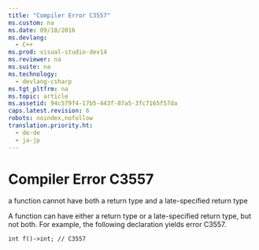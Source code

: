 ```yaml
---
title: "Compiler Error C3557"
ms.custom: na
ms.date: 09/18/2016
ms.devlang: 
  - C++
ms.prod: visual-studio-dev14
ms.reviewer: na
ms.suite: na
ms.technology: 
  - devlang-csharp
ms.tgt_pltfrm: na
ms.topic: article
ms.assetid: 94c579f4-17b5-443f-87a5-3fc7165f57da
caps.latest.revision: 6
robots: noindex,nofollow
translation.priority.ht: 
  - de-de
  - ja-jp
---
```

# Compiler Error C3557
a function cannot have both a return type and a late-specified return type  
  
 A function can have either a return type or a late-specified return type, but not both. For example, the following declaration yields error C3557.  
  
```  
int f()->int; // C3557  
```
